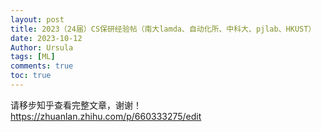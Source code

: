 ```yaml
---
layout: post
title: 2023（24届）CS保研经验帖（南大lamda、自动化所、中科大、pjlab、HKUST）
date: 2023-10-12
Author: Ursula
tags: [ML]
comments: true
toc: true
--- 
```


请移步知乎查看完整文章，谢谢！
https://zhuanlan.zhihu.com/p/660333275/edit
